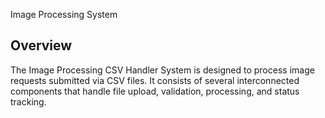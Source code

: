  Image Processing System

## Overview

The Image Processing CSV Handler System is designed to process image requests submitted via CSV files. It consists of several interconnected components that handle file upload, validation, processing, and status tracking.


